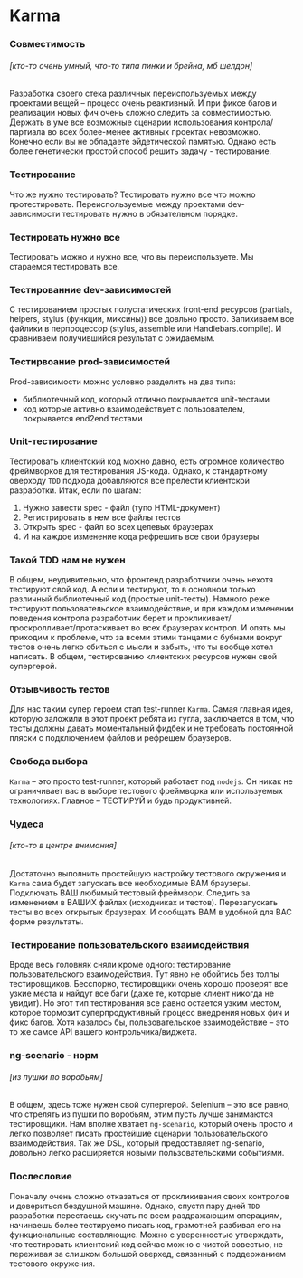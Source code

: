 # Karma

### Совместимость
###### [кто-то очень умный, что-то типа пинки и брейна, мб шелдон]

Разработка своего стека различных переиспользуемых между проектами вещей – процесс очень реактивный. И при фиксе багов и реализации новых фич очень сложно следить за совместимостью. Держать в уме все возможные сценарии использования контрола/партиала во всех более-менее активных проектах невозможно. Конечно если вы не обладаете эйдетической памятью. Однако есть более генетически простой способ решить задачу - тестирование.

### Тестирование

Что же нужно тестировать? Тестировать нужно все что можно протестировать. Переиспользуемые между проектами dev-зависимости тестировать нужно в обязательном порядке.

### Тестировать нужно все

Тестировать можно и нужно все, что вы переиспользуете. Мы стараемся тестировать все.

### Тестированние dev-зависимостей

С тестированием простых полустатических front-end ресурсов (partials, helpers, stylus (функции, миксины)) все довльно просто. Запихиваем все файлики в перпроцессор (stylus, assemble или Handlebars.compile). И сравниваем получившийся результат с ожидаемым.

### Тестирвоание prod-зависимостей
Prod-зависимости можно условно разделить на два типа:
* библиотечный код, который отлично покрывается unit-тестами
* код которые активно взаимодействует с пользователем, покрывается end2end тестами

### Unit-тестирование

Тестировать клиентский код можно давно, есть огромное количество фреймворков для тестирования JS-кода. Однако, к стандартному оверходу `TDD` подхода добавляются все прелести клиентской разработки. Итак, если по шагам:

1. Нужно завести spec - файл (тупо HTML-документ)
2. Регистрировать в нем все файлы тестов
3. Открыть spec - файл во всех целевых браузерах
4. И на каждое изменение кода рефрешить все свои браузеры
 
### Такой TDD нам не нужен
В общем, неудивительно, что фронтенд разработчики очень нехотя тестируют свой код.
А если и тестируют, то в основном только различный библиотечный код (простые unit-тесты).
Намного реже тестируют пользовательское взаимодействие, и при каждом изменении поведения контрола разработчик берет и прокликивает/проскролливает/протаскивает во всех браузерах контрол.
И опять мы приходим к проблеме, что за всеми этими танцами с бубнами вокруг тестов очень легко сбиться с мысли и забыть, что ты вообще хотел написать.
В общем, тестированию клиентских ресурсов нужен свой супергерой.

### Отзывчивость тестов

Для нас таким супер героем стал test-runner `Karma`. Самая главная идея, которую заложили в этот проект ребята из гугла, заключается в том, что тесты должны давать моментальный фидбек и не требовать постоянной пляски с подключением файлов и рефрешем браузеров.

### Свобода выбора

`Karma` – это просто test-runner, который работает под `nodejs`. Он никак не ограничивает вас в выборе тестового фреймворка или используемых технологиях. Главное – ТЕСТИРУЙ и будь продуктивней.

### Чудеса
###### [кто-то в центре внимания]

Достаточно выполнить простейшую настройку тестового окружения и `Karma` сама будет запускать все необходимые ВАМ браузеры. Подключать ВАШ любимый тестовый фреймворк. Следить за изменением в ВАШИХ файлах (исходниках и тестов). Перезапускать тесты во всех открытых браузерах. И сообщать ВАМ в удобной для ВАС форме результаты.

### Тестирование пользовательского взаимодействия

Вроде весь головняк сняли кроме одного: тестирование пользовательского взаимодействия.
Тут явно не обойтись без толпы тестировщиков. Бесспорно, тестировщики очень хорошо проверят все узкие места и найдут все баги (даже те, которые клиент никогда не увидит). Но этот тип тестирования все равно остается узким местом, которое тормозит суперпродуктивный процесс внедрения новых фич и фикс багов. Хотя казалось бы, пользовательское взаимодействие – это то же самое API вашего контрольчика/виджета.

### ng-scenario - норм
###### [из пушки по воробьям]
В общем, здесь тоже нужен свой супергерой.
Selenium – это все равно, что стрелять из пушки по воробьям, этим пусть лучше занимаются тестировщики.
Нам вполне хватает `ng-scenario`, который очень просто и легко позволяет писать простейшие сценарии пользовательского взаимодействия. Так же DSL, который предоставляет ng-senario, довольно легко расширяется новыми пользовательскими событиями.

### Послесловие

Поначалу очень сложно отказаться от прокликивания своих контролов и довериться бездушной машине. Однако, спустя пару дней `TDD` разработки перестаешь скучать по всем раздражающим операциям, начинаешь более тестируемо писать код, грамотней разбивая его на функциональные составляющие.
Можно с уверенностью утверждать, что тестировать клиентский код сейчас можно с чистой совестью, не переживая за слишком большой оверхед, связанный с поддержанием тестового окружения.

